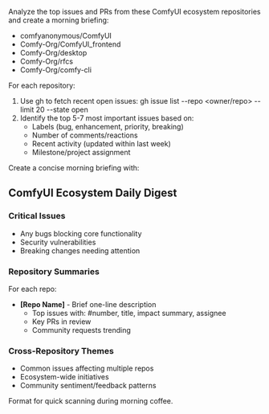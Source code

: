 Analyze the top issues and PRs from these ComfyUI ecosystem repositories and create a morning briefing:

- comfyanonymous/ComfyUI
- Comfy-Org/ComfyUI_frontend  
- Comfy-Org/desktop
- Comfy-Org/rfcs
- Comfy-Org/comfy-cli

For each repository:
1. Use gh to fetch recent open issues: gh issue list --repo <owner/repo> --limit 20 --state open
2. Identify the top 5-7 most important issues based on:
   - Labels (bug, enhancement, priority, breaking)
   - Number of comments/reactions
   - Recent activity (updated within last week)
   - Milestone/project assignment

Create a concise morning briefing with:

## ComfyUI Ecosystem Daily Digest

### Critical Issues
- Any bugs blocking core functionality
- Security vulnerabilities
- Breaking changes needing attention

### Repository Summaries
For each repo:
- **[Repo Name]** - Brief one-line description
  - Top issues with: #number, title, impact summary, assignee
  - Key PRs in review
  - Community requests trending

### Cross-Repository Themes
- Common issues affecting multiple repos
- Ecosystem-wide initiatives
- Community sentiment/feedback patterns

Format for quick scanning during morning coffee.

